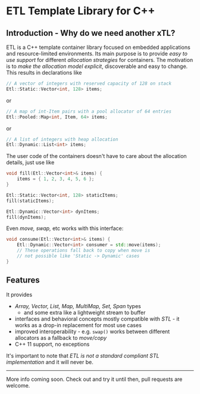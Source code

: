 # ETL Template Library for C++

## Introduction - Why do we need another xTL?

ETL is a C++ template container library focused on embedded
applications and resource-limited environments.
Its main purpose is to provide _easy to use support_ for
different _allocation strategies_ for containers.
The motivation is to _make the allocation model explicit_,
discoverable and easy to change.
This results in declarations like

```C++
// A vector of integers with reserved capacity of 128 on stack
Etl::Static::Vector<int, 128> items;
```
or
```C++
// A map of int-Item pairs with a pool allocator of 64 entries
Etl::Pooled::Map<int, Item, 64> items;
```
or
```C++
// A list of integers with heap allocation 
Etl::Dynamic::List<int> items;
```

The user code of the containers doesn't have to care about the allocation details, just use like
```C++
void fill(Etl::Vector<int>& items) {
    items = { 1, 2, 3, 4, 5, 6 };
}

Etl::Static::Vector<int, 128> staticItems;
fill(staticItems);

Etl::Dynamic::Vector<int> dynItems;
fill(dynItems);
```

Even _move, swap,_ etc works with this interface:
```C++
void consume(Etl::Vector<int>& items) {
    Etl::Dynamic::Vector<int> consumer = std::move(items);
    // These operations fall back to copy when move is
    // not possible like 'Static -> Dynamic' cases
}
```

## Features

It provides

- _Array, Vector, List, Map, MultiMap, Set, Span_ types
  - and some extra like a lightweight stream to buffer
- interfaces and behavioral concepts mostly compatible
  with _STL_ - it works as a drop-in replacement for
  most use cases
- improved interoperability - e.g. `swap()` works between
  different allocators as a fallback to _move/copy_
- C++ 11 support, no exceptions

It's important to note that _ETL is not a standard compliant
STL implementation_ and it will never be.

---

More info coming soon. Check out and try it until then,
pull requests are welcome.
